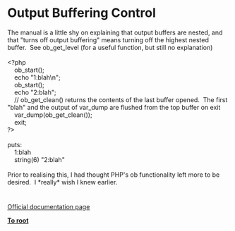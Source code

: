 # Output Buffering Control




<div class="phpcode"><span class="html">
The manual is a little shy on explaining that output buffers are nested, and that &quot;turns off output buffering&quot; means turning off the highest nested buffer.&#xA0; See ob_get_level (for a useful function, but still no explanation)
<br>
<br><span class="default">&lt;?php
<br>&#xA0; &#xA0; ob_start</span><span class="keyword">();
<br>&#xA0; &#xA0; echo </span><span class="string">&quot;1:blah\n&quot;</span><span class="keyword">;
<br>&#xA0; &#xA0; </span><span class="default">ob_start</span><span class="keyword">();
<br>&#xA0; &#xA0; echo </span><span class="string">&quot;2:blah&quot;</span><span class="keyword">;
<br>&#xA0; &#xA0; </span><span class="comment">// ob_get_clean() returns the contents of the last buffer opened.&#xA0; The first &quot;blah&quot; and the output of var_dump are flushed from the top buffer on exit
<br>&#xA0; &#xA0; </span><span class="default">var_dump</span><span class="keyword">(</span><span class="default">ob_get_clean</span><span class="keyword">());
<br>&#xA0; &#xA0; exit;
<br></span><span class="default">?&gt;
<br></span>
<br>puts:
<br>&#xA0; &#xA0; 1:blah
<br>&#xA0; &#xA0; string(6) &quot;2:blah&quot;
<br>
<br>Prior to realising this, I had thought PHP&apos;s ob functionality left more to be desired.&#xA0; I *really* wish I knew earlier.</span>
</div>
  

#

[Official documentation page](https://www.php.net/manual/en/book.outcontrol.php)

**[To root](/)**